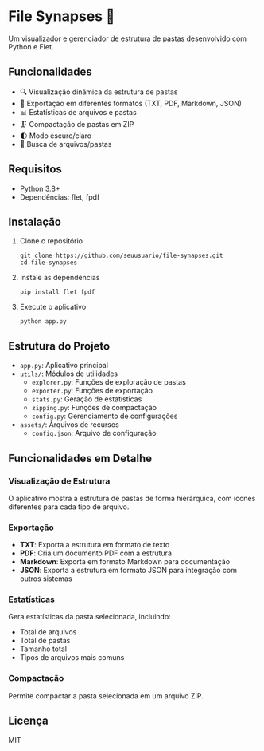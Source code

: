 # File Synapses 📂

Um visualizador e gerenciador de estrutura de pastas desenvolvido com Python e Flet.

## Funcionalidades

- 🔍 Visualização dinâmica da estrutura de pastas
- 📃 Exportação em diferentes formatos (TXT, PDF, Markdown, JSON)
- 📊 Estatísticas de arquivos e pastas
- 🗜️ Compactação de pastas em ZIP
- 🌓 Modo escuro/claro
- 🔎 Busca de arquivos/pastas

## Requisitos

- Python 3.8+
- Dependências: flet, fpdf

## Instalação

1. Clone o repositório
   ```
   git clone https://github.com/seuusuario/file-synapses.git
   cd file-synapses
   ```

2. Instale as dependências
   ```
   pip install flet fpdf
   ```

3. Execute o aplicativo
   ```
   python app.py
   ```

## Estrutura do Projeto

- `app.py`: Aplicativo principal
- `utils/`: Módulos de utilidades
  - `explorer.py`: Funções de exploração de pastas
  - `exporter.py`: Funções de exportação
  - `stats.py`: Geração de estatísticas
  - `zipping.py`: Funções de compactação
  - `config.py`: Gerenciamento de configurações
- `assets/`: Arquivos de recursos
  - `config.json`: Arquivo de configuração

## Funcionalidades em Detalhe

### Visualização de Estrutura
O aplicativo mostra a estrutura de pastas de forma hierárquica, com ícones diferentes para cada tipo de arquivo.

### Exportação
- **TXT**: Exporta a estrutura em formato de texto
- **PDF**: Cria um documento PDF com a estrutura
- **Markdown**: Exporta em formato Markdown para documentação
- **JSON**: Exporta a estrutura em formato JSON para integração com outros sistemas

### Estatísticas
Gera estatísticas da pasta selecionada, incluindo:
- Total de arquivos
- Total de pastas
- Tamanho total
- Tipos de arquivos mais comuns

### Compactação
Permite compactar a pasta selecionada em um arquivo ZIP.

## Licença
MIT
